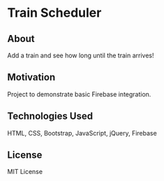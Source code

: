 # Train Scheduler

## About
Add a train and see how long until the train arrives!

## Motivation
Project to demonstrate basic Firebase integration.

## Technologies Used 
HTML, CSS, Bootstrap, JavaScript, jQuery, Firebase

## License 
MIT License


